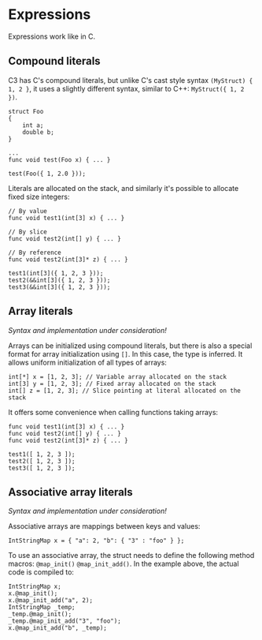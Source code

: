 # Expressions

Expressions work like in C.

## Compound literals

C3 has C's compound literals, but unlike C's cast style syntax `(MyStruct) { 1, 2 }`, it uses a slightly different syntax, similar to C++: `MyStruct({ 1, 2 })`.

```
struct Foo
{
    int a;
    double b;
}

...
func void test(Foo x) { ... }

test(Foo({ 1, 2.0 }));
```

Literals are allocated on the stack, and similarly it's possible to allocate fixed size integers:

```
// By value
func void test1(int[3] x) { ... }

// By slice
func void test2(int[] y) { ... }

// By reference
func void test2(int[3]* z) { ... }

test1(int[3]({ 1, 2, 3 }));
test2(&&int[3]({ 1, 2, 3 }));
test3(&&int[3]({ 1, 2, 3 }));

```

## Array literals

_Syntax and implementation under consideration!_

Arrays can be initialized using compound literals, but there is also a special format for array initialization using `[]`. In this case, the type is inferred. It allows uniform initialization of all types of arrays:

```
int[*] x = [1, 2, 3]; // Variable array allocated on the stack
int[3] y = [1, 2, 3]; // Fixed array allocated on the stack
int[] z = [1, 2, 3]; // Slice pointing at literal allocated on the stack
```

It offers some convenience when calling functions taking arrays:

```
func void test1(int[3] x) { ... }
func void test2(int[] y) { ... }
func void test2(int[3]* z) { ... }

test1([ 1, 2, 3 ]);
test2([ 1, 2, 3 ]);
test3([ 1, 2, 3 ]);
```

## Associative array literals

_Syntax and implementation under consideration!_

Associative arrays are mappings between keys and values:

```
IntStringMap x = { "a": 2, "b": { "3" : "foo" } };
```

To use an associative array, the struct needs to define the following method macros: `@map_init()` `@map_init_add()`. In the example above, the actual code is compiled to:

```
IntStringMap x;
x.@map_init();
x.@map_init_add("a", 2);
IntStringMap _temp;
_temp.@map_init();
_temp.@map_init_add("3", "foo");
x.@map_init_add("b", _temp);
```

